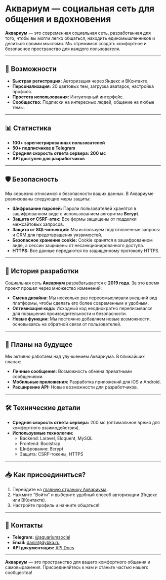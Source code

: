 # Аквариум — социальная сеть для общения и вдохновения

**Аквариум** — это современная социальная сеть, разработанная для того, чтобы вы могли легко общаться, находить единомышленников и делиться своими мыслями. Мы стремимся создать комфортное и безопасное пространство для каждого пользователя.

---

## 🚀 Возможности
- **Быстрая регистрация:** Авторизация через Яндекс и ВКонтакте.
- **Персонализация:** 20 цветовых тем, загрузка аватарок, настройка профиля.
- **Простота использования:** Интуитивный интерфейс.
- **Сообщество:** Подписки на интересных людей, общение на любые темы.

---

## 📊 Статистика
- **100+ зарегистрированных пользователей**
- **50+ подписчиков в Telegram**
- **Средняя скорость ответа сервера: 200 мс**
- **API доступен для разработчиков**

---

## 🛡️ Безопасность
Мы серьезно относимся к безопасности ваших данных. В Аквариуме реализованы следующие меры защиты:

- **Шифрование паролей:** Пароли пользователей хранятся в зашифрованном виде с использованием алгоритма **Bcrypt**.
- **Защита от CSRF-атак:** Все формы защищены от подделки межсайтовых запросов.
- **Защита от SQL-инъекций:** Мы используем подготовленные запросы и ORM для предотвращения уязвимостей.
- **Безопасное хранение cookie:** Cookie хранятся в зашифрованном виде, а сессии защищены от несанкционированного доступа.
- **HTTPS:** Все данные передаются по защищенному протоколу HTTPS.

---

## 📅 История разработки
Социальная сеть **Аквариум** разрабатывается с **2019 года**. За это время проект прошел через множество изменений:
- **Смена дизайна:** Мы несколько раз переосмысливали внешний вид платформы, чтобы сделать его более современным и удобным.
- **Оптимизация кода:** Исходный код неоднократно переписывался для повышения производительности и безопасности.
- **Новые функции:** Мы постоянно добавляем новые возможности, основываясь на обратной связи от пользователей.

---

## 🔮 Планы на будущее
Мы активно работаем над улучшением Аквариума. В ближайших планах:
- **Личные сообщения:** Возможность обмена приватными сообщениями.
- **Мобильные приложения:** Разработка приложений для iOS и Android.
- **Расширение API:** Новые возможности для разработчиков.

---

## 🛠️ Технические детали
- **Средняя скорость ответа сервера:** 200 мс (оптимальное время для комфортного взаимодействия).
- **Используемые технологии:**  
  - Backend: Laravel, Eloquent, MySQL  
  - Frontend: Bootstrap  
  - Шифрование: Bcrypt  
  - Защита: CSRF-токены, HTTPS

---

## 📥 Как присоединиться?
1. Перейдите на [главную страницу Аквариума](https://aquariumsocial.ru).
2. Нажмите "Войти" и выберите удобный способ авторизации (Яндекс или ВКонтакте).
3. Настройте профиль и начните общаться!

---

## 🤝 Контакты
- **Telegram:** [@aquariumsocial](https://aquariumsocial.t.me)
- **Email:** daniil@dybka.ru
- **API документация:** [API Docs](https://aquariumsocial.ru/about/api)

---

**Аквариум** — это пространство для вашего комфортного общения и самовыражения. Присоединяйтесь к нам и станьте частью нашего сообщества!
